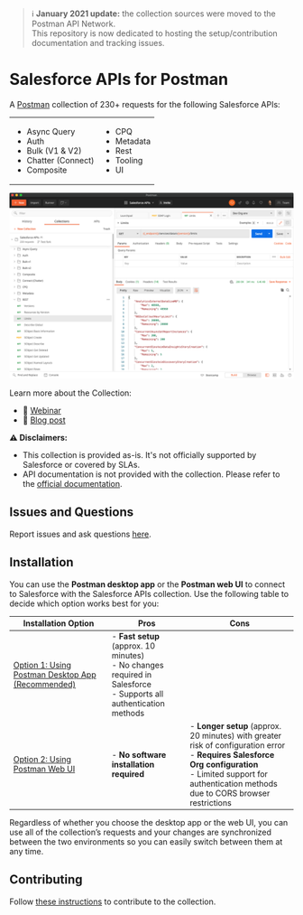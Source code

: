 > ℹ️  **January 2021 update:** the collection sources were moved to the Postman API Network.<br/>
This repository is now dedicated to hosting the setup/contribution documentation and tracking issues.


# Salesforce APIs for Postman

A [Postman](https://www.postman.com) collection of 230+ requests for the following Salesforce APIs:

<table>
   <tr>
      <td>
         <ul>
            <li>Async Query</li>
            <li>Auth</li>
            <li>Bulk (V1 & V2)</li>
            <li>Chatter (Connect)</li>
            <li>Composite</li>
         </ul>
      </td>
      <td>
         <ul>
            <li>CPQ</li>
            <li>Metadata</li>
            <li>Rest</li>
            <li>Tooling</li>
            <li>UI</li>
         </ul>
      </td>
   </tr>
</table>

![Postman screenshot](doc-gfx/app/limits-status-200.png)

Learn more about the Collection:
- 🎥 [Webinar](https://trailhead.salesforce.com/live/videos/a2r3k000001WFhk/exploring-the-salesforce-apis-with-postman/)
- 📖 [Blog post](https://developer.salesforce.com/blogs/2020/03/explore-the-salesforce-apis-with-a-postman-collection.html)

**⚠️ Disclaimers:**
- This collection is provided as-is. It's not officially supported by Salesforce or covered by SLAs.
- API documentation is not provided with the collection. Please refer to the [official documentation](https://developer.salesforce.com/docs).

## Issues and Questions

Report issues and ask questions [here](https://github.com/forcedotcom/postman-salesforce-apis/issues).

## Installation

You can use the **Postman desktop app** or the **Postman web UI** to connect to Salesforce with the Salesforce APIs collection. Use the following table to decide which option works best for you:

| Installation Option	| Pros	| Cons	|
| ---	| ---	| ---	|
| [Option 1: Using Postman Desktop App (Recommended)](install-api-network-app.md)	| - **Fast setup** (approx. 10 minutes)<br/>- No changes required in Salesforce<br/>- Supports all authentication methods	|	|
| [Option 2: Using Postman Web UI](install-api-network-web.md)	| - **No software installation required**	| - **Longer setup** (approx. 20 minutes) with greater risk of configuration error<br/>- **Requires Salesforce Org configuration**<br/>- Limited support for authentication methods due to CORS browser restrictions	|

Regardless of whether you choose the desktop app or the web UI, you can use all of the collection’s requests and your changes are synchronized between the two environments so you can easily switch between them at any time.


## Contributing

Follow [these instructions](contributing.md) to contribute to the collection.
